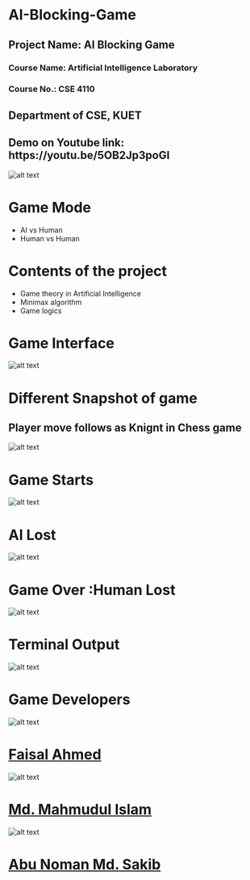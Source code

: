 # AI-Blocking-Game


<h2>Project Name: AI Blocking Game</h2>
<h3>Course Name: Artificial Intelligence Laboratory</h3>
<h3>Course No.: CSE 4110</h3>
<h2>Department of CSE, KUET</h2>


<h2>Demo on Youtube link: https://youtu.be/5OB2Jp3poGI</h2>



![alt text](https://github.com/FaisalAhmedBijoy/AI-Blocking-Game/blob/main/imageReadMe/youtube%20logo.png)

<h1>Game Mode</h1>

- AI vs Human
- Human vs Human




<h1>Contents of the project</h1>

- Game theory in Artificial Intelligence
- Minimax algorithm
- Game logics

<h1>Game Interface</h1>

![alt text](https://github.com/FaisalAhmedBijoy/AI-Blocking-Game/blob/main/imageReadMe/game%20interface.png)

<h1>Different Snapshot of game</h1>


<h2>Player move follows as Knignt in Chess game</h2>

![alt text](https://github.com/FaisalAhmedBijoy/AI-Blocking-Game/blob/main/imageReadMe/knightchess.jpg)

<h1>Game Starts</h1>

![alt text](https://github.com/FaisalAhmedBijoy/AI-Blocking-Game/blob/main/imageReadMe/game%20interface1.png)


<h1>AI Lost</h1>

![alt text](https://github.com/FaisalAhmedBijoy/AI-Blocking-Game/blob/main/imageReadMe/ai%20lost.png) 

<h1>Game Over :Human Lost</h1>

![alt text](https://github.com/FaisalAhmedBijoy/AI-Blocking-Game/blob/main/imageReadMe/game%20over.png) 

<h1>Terminal Output</h1>

![alt text](https://github.com/FaisalAhmedBijoy/AI-Blocking-Game/blob/main/imageReadMe/cod%20output.png) 



<h1>Game Developers</h1>

![alt text](https://github.com/FaisalAhmedBijoy/AI-Blocking-Game/blob/main/imageReadMe/faisal.png) 
<a href="https://github.com/FaisalAhmedBijoy"><h1>Faisal Ahmed</h1></a>

![alt text](https://github.com/FaisalAhmedBijoy/AI-Blocking-Game/blob/main/imageReadMe/mahmud.jpg) 
 <a href="https://github.com/Mahmud-CSE16"><h1>Md. Mahmudul Islam</h1></a>

![alt text](https://github.com/FaisalAhmedBijoy/AI-Blocking-Game/blob/main/imageReadMe/sakib.jpg) 
<a href="https://github.com/anmspro"><h1>Abu Noman Md. Sakib</h1></a>



